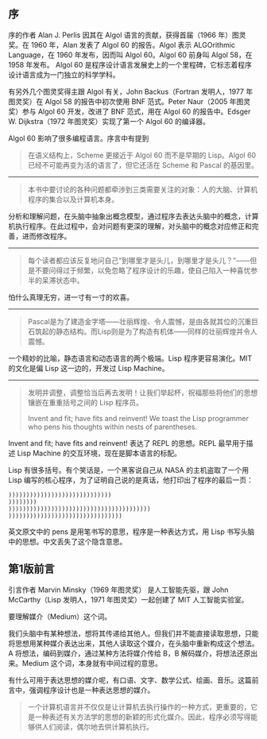 ## 序

序的作者 Alan J. Perlis 因其在 Algol 语言的贡献，获得首届（1966 年）图灵奖。在 1960 年，Alan 发表了 Algol 60 的报告。Algol 表示 ALGOrithmic Language，在 1960 年发布，因而叫 Algol 60。Algol 60 前身叫 Algol 58，在 1958 年发布。 Algol 60 是程序设计语言发展史上的一个里程碑，它标志着程序设计语言成为一门独立的科学学科。

有另外几个图灵奖得主跟 Algol 有关，John Backus（Fortran 发明人，1977 年图灵奖）在 Algol 58 的报告中初次使用 BNF 范式。Peter Naur（2005 年图灵奖）参与 Algol 60 开发，改进了 BNF 范式，用在 Algol 60 的报告中。Edsger W. Dijkstra（1972 年图灵奖）实现了第一个 Algol 60 的编译器。

Algol 60 影响了很多编程语言。序言中有提到

> 在语义结构上，Scheme 更接近于 Algol 60 而不是早期的 Lisp。Algol 60 已经不可能再变为活的语言了，但它还活在 Scheme 和 Pascal 的基因里。

-----

> 本书中要讨论的各种问题都牵渉到三类需要关注的对象：人的大脑、计算机程序的集合以及计算机本身。

分析和理解问题，在头脑中抽象出概念模型，通过程序去表达头脑中的概念，计算机执行程序。在此过程中，会对问题有更深的理解，对头脑中的概念对应修正和完善，进而修改程序。

-------

> 每个读者都应该反复地问自己“到哪里才是头儿，到哪里才是头儿？”——但是不要问得过于频繁，以免忽略了程序设计的乐趣，使自己陷入一种喜忧参半的呆滞状态中。

怕什么真理无穷，进一寸有一寸的欢喜。

-----

>  Pascal是为了建造金字塔——壮丽辉煌、令人震憾，是由各就其位的沉重巨石筑起的静态结构。而Lisp则是为了构造有机体——同样的壮丽辉煌并令人震憾。

一个精妙的比喻，静态语言和动态语言的两个极端。Lisp 程序更容易演化。MIT 的文化是偏 Lisp 这一边的，开发过 Lisp Machine。

-----

> 发明并调整，调整恰当后再去发明！让我们举起杯，祝福那些将他们的思想镶嵌在重重括号之间的 Lisp 程序员。
> 
> Invent and fit; have fits and reinvent! We toast the Lisp programmer who pens his thoughts within nests of parentheses.

Invent and fit; have fits and reinvent! 表达了 REPL 的思想。REPL 最早用于描述 Lisp Machine 的交互环境，现在是脚本语言的标配。

Lisp 有很多括号。有个笑话是，一个黑客说自己从 NASA 的主机盗取了一个用 Lisp 编写的核心程序，为了证明自己说的是真话，他打印出了程序的最后一页： 

```
))))))))))))))))))))))))))))) 
)))))))) 
)))))))))))))))))))))))))))))))))))))))) 
)))))))))))))))))))))))))))))))) 
```

英文原文中的 pens 是用笔书写的意思，程序是一种表达方式，用 Lisp 书写头脑中的思想。中文丢失了这个隐含意思。

## 第1版前言

引言作者 Marvin Minsky（1969 年图灵奖） 是人工智能先驱，跟 John McCarthy（Lisp 发明人，1971 年图灵奖）一起创建了 MIT 人工智能实验室。

要理解媒介（Medium）这个词。

我们头脑中有某种想法，想将其传递给其他人。但我们并不能直接读取思想，只能将思想用某种媒介表达出来，其他人读取这个媒介，在头脑中重新构成这个想法。A 将想法，编码到媒介，通过某种方法将媒介传给 B，B 解码媒介，将想法还原出来。Medium 这个词，本身就有中间过程的意思。

有什么可用于表达思想的媒介呢，有口语、文字、数学公式、绘画、音乐。这篇前言中，强调程序设计也是一种表达思想的媒介。

> 一个计算机语言并不仅仅是让计算机去执行操作的一种方式，更重要的，它是一种表述有关方法学的思想的新颖的形式化媒介。因此，程序必须写得能够供人们阅读，偶尔地去供计算机执行。



